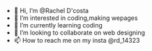 - 👋 Hi, I’m @Rachel D'costa
- 👀 I’m interested in coding,making wepages
- 🌱 I’m currently learning coding
- 💞️ I’m looking to collaborate on web designing
- 📫 How to reach me on my insta @rd_14323

<!---
Rld2303/Rld2303 is a ✨ special ✨ repository because its `README.md` (this file) appears on your GitHub profile.
You can click the Preview link to take a look at your changes.
--->
